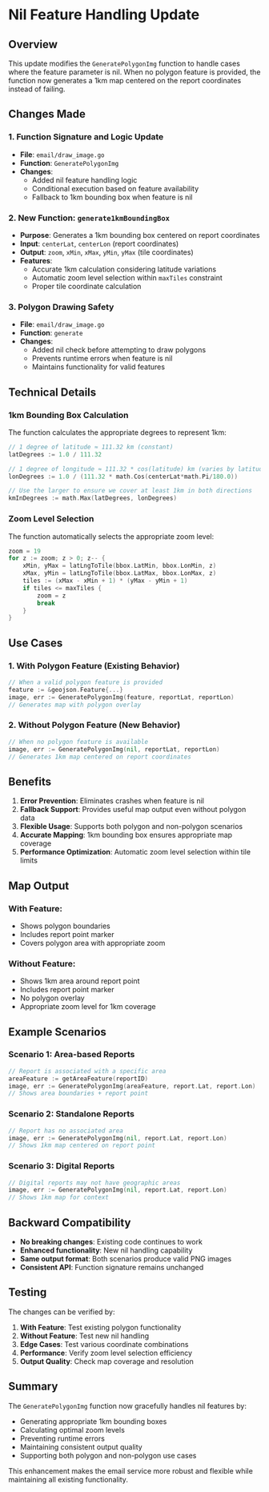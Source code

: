 # Nil Feature Handling Update

## Overview
This update modifies the `GeneratePolygonImg` function to handle cases where the feature parameter is nil. When no polygon feature is provided, the function now generates a 1km map centered on the report coordinates instead of failing.

## Changes Made

### 1. Function Signature and Logic Update
- **File**: `email/draw_image.go`
- **Function**: `GeneratePolygonImg`
- **Changes**:
  - Added nil feature handling logic
  - Conditional execution based on feature availability
  - Fallback to 1km bounding box when feature is nil

### 2. New Function: `generate1kmBoundingBox`
- **Purpose**: Generates a 1km bounding box centered on report coordinates
- **Input**: `centerLat`, `centerLon` (report coordinates)
- **Output**: `zoom`, `xMin`, `xMax`, `yMin`, `yMax` (tile coordinates)
- **Features**:
  - Accurate 1km calculation considering latitude variations
  - Automatic zoom level selection within `maxTiles` constraint
  - Proper tile coordinate calculation

### 3. Polygon Drawing Safety
- **File**: `email/draw_image.go`
- **Function**: `generate`
- **Changes**:
  - Added nil check before attempting to draw polygons
  - Prevents runtime errors when feature is nil
  - Maintains functionality for valid features

## Technical Details

### 1km Bounding Box Calculation

The function calculates the appropriate degrees to represent 1km:

```go
// 1 degree of latitude ≈ 111.32 km (constant)
latDegrees := 1.0 / 111.32

// 1 degree of longitude ≈ 111.32 * cos(latitude) km (varies by latitude)
lonDegrees := 1.0 / (111.32 * math.Cos(centerLat*math.Pi/180.0))

// Use the larger to ensure we cover at least 1km in both directions
kmInDegrees := math.Max(latDegrees, lonDegrees)
```

### Zoom Level Selection

The function automatically selects the appropriate zoom level:

```go
zoom = 19
for z := zoom; z > 0; z-- {
    xMin, yMax = latLngToTile(bbox.LatMin, bbox.LonMin, z)
    xMax, yMin = latLngToTile(bbox.LatMax, bbox.LonMax, z)
    tiles := (xMax - xMin + 1) * (yMax - yMin + 1)
    if tiles <= maxTiles {
        zoom = z
        break
    }
}
```

## Use Cases

### 1. With Polygon Feature (Existing Behavior)
```go
// When a valid polygon feature is provided
feature := &geojson.Feature{...}
image, err := GeneratePolygonImg(feature, reportLat, reportLon)
// Generates map with polygon overlay
```

### 2. Without Polygon Feature (New Behavior)
```go
// When no polygon feature is available
image, err := GeneratePolygonImg(nil, reportLat, reportLon)
// Generates 1km map centered on report coordinates
```

## Benefits

1. **Error Prevention**: Eliminates crashes when feature is nil
2. **Fallback Support**: Provides useful map output even without polygon data
3. **Flexible Usage**: Supports both polygon and non-polygon scenarios
4. **Accurate Mapping**: 1km bounding box ensures appropriate map coverage
5. **Performance Optimization**: Automatic zoom level selection within tile limits

## Map Output

### With Feature:
- Shows polygon boundaries
- Includes report point marker
- Covers polygon area with appropriate zoom

### Without Feature:
- Shows 1km area around report point
- Includes report point marker
- No polygon overlay
- Appropriate zoom level for 1km coverage

## Example Scenarios

### Scenario 1: Area-based Reports
```go
// Report is associated with a specific area
areaFeature := getAreaFeature(reportID)
image, err := GeneratePolygonImg(areaFeature, report.Lat, report.Lon)
// Shows area boundaries + report point
```

### Scenario 2: Standalone Reports
```go
// Report has no associated area
image, err := GeneratePolygonImg(nil, report.Lat, report.Lon)
// Shows 1km map centered on report point
```

### Scenario 3: Digital Reports
```go
// Digital reports may not have geographic areas
image, err := GeneratePolygonImg(nil, report.Lat, report.Lon)
// Shows 1km map for context
```

## Backward Compatibility

- **No breaking changes**: Existing code continues to work
- **Enhanced functionality**: New nil handling capability
- **Same output format**: Both scenarios produce valid PNG images
- **Consistent API**: Function signature remains unchanged

## Testing

The changes can be verified by:

1. **With Feature**: Test existing polygon functionality
2. **Without Feature**: Test new nil handling
3. **Edge Cases**: Test various coordinate combinations
4. **Performance**: Verify zoom level selection efficiency
5. **Output Quality**: Check map coverage and resolution

## Summary

The `GeneratePolygonImg` function now gracefully handles nil features by:
- Generating appropriate 1km bounding boxes
- Calculating optimal zoom levels
- Preventing runtime errors
- Maintaining consistent output quality
- Supporting both polygon and non-polygon use cases

This enhancement makes the email service more robust and flexible while maintaining all existing functionality.
